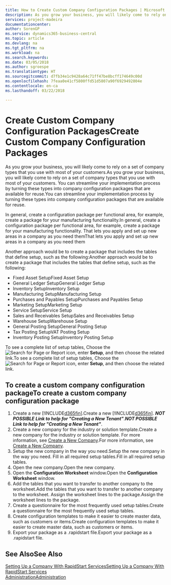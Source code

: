 ```yaml
---
title: How to Create Custom Company Configuration Packages | Microsoft Docs
description: As you grow your business, you will likely come to rely on a set of company types that you use with most of your customers. You can streamline your implementation process by turning these types into company configuration packages that are available for reuse.
services: project-madeira
documentationcenter: 
author: SorenGP
ms.service: dynamics365-business-central
ms.topic: article
ms.devlang: na
ms.tgt_pltfrm: na
ms.workload: na
ms.search.keywords: 
ms.date: 03/05/2018
ms.author: sgroespe
ms.translationtype: HT
ms.sourcegitcommit: d7fb34e1c9428a64c71ff47be8bcff174649c00d
ms.openlocfilehash: 7feaa0e41cf5800ffd51d5807a90f6929492804e
ms.contentlocale: en-ca
ms.lasthandoff: 03/22/2018

---
```

# <a name="create-custom-company-configuration-packages"></a><span data-ttu-id="0b748-104">Create Custom Company Configuration Packages</span><span class="sxs-lookup"><span data-stu-id="0b748-104">Create Custom Company Configuration Packages</span></span>
<span data-ttu-id="0b748-105">As you grow your business, you will likely come to rely on a set of company types that you use with most of your customers.</span><span class="sxs-lookup"><span data-stu-id="0b748-105">As you grow your business, you will likely come to rely on a set of company types that you use with most of your customers.</span></span> <span data-ttu-id="0b748-106">You can streamline your implementation process by turning these types into company configuration packages that are available for reuse.</span><span class="sxs-lookup"><span data-stu-id="0b748-106">You can streamline your implementation process by turning these types into company configuration packages that are available for reuse.</span></span>  

<span data-ttu-id="0b748-107">In general, create a configuration package per functional area, for example, create a package for your manufacturing functionality.</span><span class="sxs-lookup"><span data-stu-id="0b748-107">In general, create a configuration package per functional area, for example, create a package for your manufacturing functionality.</span></span> <span data-ttu-id="0b748-108">That lets you apply and set up new areas in a company as you need them</span><span class="sxs-lookup"><span data-stu-id="0b748-108">That lets you apply and set up new areas in a company as you need them</span></span>  

<span data-ttu-id="0b748-109">Another approach would be to create a package that includes the tables that define setup, such as the following:</span><span class="sxs-lookup"><span data-stu-id="0b748-109">Another approach would be to create a package that includes the tables that define setup, such as the following:</span></span>  

-   <span data-ttu-id="0b748-110">Fixed Asset Setup</span><span class="sxs-lookup"><span data-stu-id="0b748-110">Fixed Asset Setup</span></span>  
-   <span data-ttu-id="0b748-111">General Ledger Setup</span><span class="sxs-lookup"><span data-stu-id="0b748-111">General Ledger Setup</span></span>  
-   <span data-ttu-id="0b748-112">Inventory Setup</span><span class="sxs-lookup"><span data-stu-id="0b748-112">Inventory Setup</span></span>  
-   <span data-ttu-id="0b748-113">Manufacturing Setup</span><span class="sxs-lookup"><span data-stu-id="0b748-113">Manufacturing Setup</span></span>  
-   <span data-ttu-id="0b748-114">Purchases and Payables Setup</span><span class="sxs-lookup"><span data-stu-id="0b748-114">Purchases and Payables Setup</span></span>  
-   <span data-ttu-id="0b748-115">Marketing Setup</span><span class="sxs-lookup"><span data-stu-id="0b748-115">Marketing Setup</span></span>  
-   <span data-ttu-id="0b748-116">Service Setup</span><span class="sxs-lookup"><span data-stu-id="0b748-116">Service Setup</span></span>  
-   <span data-ttu-id="0b748-117">Sales and Receivables Setup</span><span class="sxs-lookup"><span data-stu-id="0b748-117">Sales and Receivables Setup</span></span>  
-   <span data-ttu-id="0b748-118">Warehouse Setup</span><span class="sxs-lookup"><span data-stu-id="0b748-118">Warehouse Setup</span></span>  
-   <span data-ttu-id="0b748-119">General Posting Setup</span><span class="sxs-lookup"><span data-stu-id="0b748-119">General Posting Setup</span></span>  
-   <span data-ttu-id="0b748-120">Tax Posting Setup</span><span class="sxs-lookup"><span data-stu-id="0b748-120">VAT Posting Setup</span></span>  
-   <span data-ttu-id="0b748-121">Inventory Posting Setup</span><span class="sxs-lookup"><span data-stu-id="0b748-121">Inventory Posting Setup</span></span>  

<span data-ttu-id="0b748-122">To see a complete list of setup tables, Choose the ![Search for Page or Report](media/ui-search/search_small.png "Search for Page or Report icon") icon, enter **Setup**, and then choose the related link.</span><span class="sxs-lookup"><span data-stu-id="0b748-122">To see a complete list of setup tables, Choose the ![Search for Page or Report](media/ui-search/search_small.png "Search for Page or Report icon") icon, enter **Setup**, and then choose the related link.</span></span>  

## <a name="to-create-a-custom-company-configuration-package"></a><span data-ttu-id="0b748-123">To create a custom company configuration package</span><span class="sxs-lookup"><span data-stu-id="0b748-123">To create a custom company configuration package</span></span>  
1.  <span data-ttu-id="0b748-124">Create a new [!INCLUDE[d365fin](includes/d365fin_md.md)].</span><span class="sxs-lookup"><span data-stu-id="0b748-124">Create a new [!INCLUDE[d365fin](includes/d365fin_md.md)].</span></span> <span data-ttu-id="0b748-125">***NOT POSSIBLE Link to help for "Creating a New Tenant"***.</span><span class="sxs-lookup"><span data-stu-id="0b748-125">***NOT POSSIBLE Link to help for "Creating a New Tenant"***.</span></span>   
2.  <span data-ttu-id="0b748-126">Create a new company for the industry or solution template.</span><span class="sxs-lookup"><span data-stu-id="0b748-126">Create a new company for the industry or solution template.</span></span> <span data-ttu-id="0b748-127">For more information, see [Create a New Company](admin-how-to-create-a-new-company.md).</span><span class="sxs-lookup"><span data-stu-id="0b748-127">For more information, see [Create a New Company](admin-how-to-create-a-new-company.md).</span></span>  
3.  <span data-ttu-id="0b748-128">Setup the new company in the way you need.</span><span class="sxs-lookup"><span data-stu-id="0b748-128">Setup the new company in the way you need.</span></span> <span data-ttu-id="0b748-129">Fill in all required setup tables.</span><span class="sxs-lookup"><span data-stu-id="0b748-129">Fill in all required setup tables.</span></span>  
4.  <span data-ttu-id="0b748-130">Open the new company.</span><span class="sxs-lookup"><span data-stu-id="0b748-130">Open the new company.</span></span>
5. <span data-ttu-id="0b748-131">Open the **Configuration Worksheet** window.</span><span class="sxs-lookup"><span data-stu-id="0b748-131">Open the **Configuration Worksheet** window.</span></span>  
6.  <span data-ttu-id="0b748-132">Add the tables that you want to transfer to another company to the worksheet.</span><span class="sxs-lookup"><span data-stu-id="0b748-132">Add the tables that you want to transfer to another company to the worksheet.</span></span> <span data-ttu-id="0b748-133">Assign the worksheet lines to the package.</span><span class="sxs-lookup"><span data-stu-id="0b748-133">Assign the worksheet lines to the package.</span></span>  
7.  <span data-ttu-id="0b748-134">Create a questionnaire for the most frequently used setup tables.</span><span class="sxs-lookup"><span data-stu-id="0b748-134">Create a questionnaire for the most frequently used setup tables.</span></span>  
8.  <span data-ttu-id="0b748-135">Create configuration templates to make it easier to create master data, such as customers or items.</span><span class="sxs-lookup"><span data-stu-id="0b748-135">Create configuration templates to make it easier to create master data, such as customers or items.</span></span>  
9.  <span data-ttu-id="0b748-136">Export your package as a .rapidstart file.</span><span class="sxs-lookup"><span data-stu-id="0b748-136">Export your package as a .rapidstart file.</span></span>  

## <a name="see-also"></a><span data-ttu-id="0b748-137">See Also</span><span class="sxs-lookup"><span data-stu-id="0b748-137">See Also</span></span>  
[<span data-ttu-id="0b748-138">Setting Up a Company With RapidStart Services</span><span class="sxs-lookup"><span data-stu-id="0b748-138">Setting Up a Company With RapidStart Services</span></span>](admin-set-up-a-company-with-rapidstart.md)  
[<span data-ttu-id="0b748-139">Administration</span><span class="sxs-lookup"><span data-stu-id="0b748-139">Administration</span></span>](admin-setup-and-administration.md)

